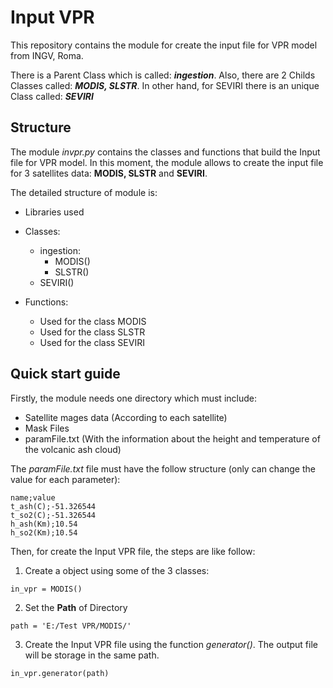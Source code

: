 # Input VPR
This repository contains the module for create the input file for VPR model from INGV, Roma.

There is a Parent Class which is called: ***ingestion***. Also, there are 2 Childs Classes called: ***MODIS, SLSTR***.
In other hand, for SEVIRI there is an unique Class called: ***SEVIRI***

## Structure 
The module *invpr.py* contains the classes and functions that build the Input file for VPR model. In this moment, the module allows to create the input file for 3 satellites data: **MODIS, SLSTR** and **SEVIRI**. 

The detailed structure of module is:

- Libraries used

- Classes:
	- ingestion:
		- MODIS()
		- SLSTR()
	- SEVIRI()

- Functions:
	- Used for the class MODIS
	- Used for the class SLSTR
	- Used for the class SEVIRI 

## Quick start guide

Firstly, the module needs one directory which must include:
- Satellite mages data (According to each satellite)
- Mask Files 
- paramFile.txt (With the information about the height and temperature of the volcanic ash cloud)

The *paramFile.txt* file must have the follow structure (only can change the value for each parameter):
```
name;value
t_ash(C);-51.326544
t_so2(C);-51.326544
h_ash(Km);10.54
h_so2(Km);10.54 
```

Then, for create the Input VPR file, the steps are like follow:

1) Create a object using some of the 3 classes: 
```
in_vpr = MODIS()
```

2) Set the **Path** of Directory
```
path = 'E:/Test VPR/MODIS/'
```

3) Create the Input VPR file using the function *generator()*. The output file will be storage in the same path. 
```
in_vpr.generator(path)
```